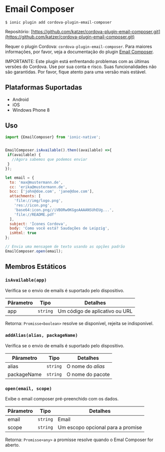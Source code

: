 # Email Composer

`$ ionic plugin add cordova-plugin-email-composer`

Repositório: [https://github.com/katzer/cordova-plugin-email-composer.git](https://github.com/katzer/cordova-plugin-email-composer.git)

Requer o plugin Cordova: `cordova-plugin-email-composer`. Para maiores informações, por favor, veja a documentação do plugin [Email Composer](https://github.com/katzer/cordova-plugin-email-composer).

IMPORTANTE: Este plugin está enfrentando problemas com as últimas versões do Cordova. Use por sua conta e risco. Suas funcionalidades não são garantidas. Por favor, fique atento para uma versão mais estável.


## Plataformas Suportadas

- Android
- iOS
- Windows Phone 8


## Uso

```js  
import {EmailComposer} from 'ionic-native';


EmailComposer.isAvailable().then((available) =>{
 if(available) {
   //Agora sabemos que podemos enviar
 }
});

let email = {
  to: 'max@mustermann.de',
  cc: 'erika@mustermann.de',
  bcc: ['john@doe.com', 'jane@doe.com'],
  attachments: [
    'file://img/logo.png',
    'res://icon.png',
    'base64:icon.png//iVBORw0KGgoAAAANSUhEUg...',
    'file://README.pdf'
  ],
  subject: 'Ícones Cordova',
  body: 'Como você está? Saudações de Leipzig',
  isHtml: true
};

// Envia uma mensagem de texto usando as opções padrão
EmailComposer.open(email);
```


## Membros Estáticos

### `isAvailable(app)`

Verifica se o envio de emails é suportado pelo dispositivo.

Pârametro | Tipo  | Detalhes
----------|-------|---------
app|`string`| Um código de aplicativo ou URL

Retorna: `Promisse<boolean>` resolve se disponível, rejeita se indisponível.


### `addAlias(alias, packageName)`

Verifica se o envio de emails é suportado pelo dispositivo.

Pârametro | Tipo  | Detalhes
----------|-------|---------
alias|`string`| O nome do *alias*
packageName|`string`| O nome do pacote


### `open(email, scope)`

Exibe o email composer pré-preenchido com os dados.

Pârametro | Tipo  | Detalhes
----------|-------|---------
email|`string`| Email
scope|`string`| Um escopo opcional para a promise

Retorna: `Promisse<any>` a promisse resolve quando o Emal Composer for aberto.
